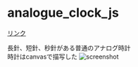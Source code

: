 # analogue_clock_js

[リンク](https://itsuki-jp.github.io/analogue_clock_js/test/index.html)

長針、短針、秒針がある普通のアナログ時計  
時計はcanvasで描写した
<img src="https://github.com/itsuki-jp/analogue_clock_js/tree/master/img/screenShot.png" alt="screenshot" title="screenshot">
